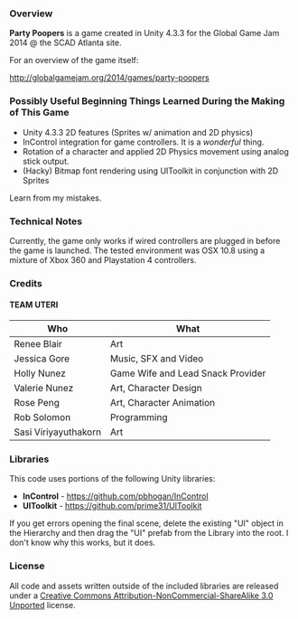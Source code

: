 ### Overview

**Party Poopers** is a game created in Unity 4.3.3 for the Global Game Jam 2014 @ the SCAD Atlanta site.

For an overview of the game itself:

http://globalgamejam.org/2014/games/party-poopers

### Possibly Useful Beginning Things Learned During the Making of This Game

* Unity 4.3.3 2D features (Sprites w/ animation and 2D physics)
* InControl integration for game controllers. It is a *wonderful* thing.
* Rotation of a character and applied 2D Physics movement using analog stick output.
* (Hacky) Bitmap font rendering using UIToolkit in conjunction with 2D Sprites

Learn from my mistakes.

### Technical Notes

Currently, the game only works if wired controllers are plugged in before the game is launched. The tested environment was OSX 10.8 using a mixture of Xbox 360 and Playstation 4 controllers.

### Credits

#### TEAM UTERI

Who  | What
------------- | -------------
Renee Blair | Art
Jessica Gore | Music, SFX and Video
Holly Nunez | Game Wife and Lead Snack Provider
Valerie Nunez | Art, Character Design
Rose Peng  | Art, Character Animation
Rob Solomon  | Programming
Sasi Viriyayuthakorn | Art

### Libraries

This code uses portions of the following Unity libraries:
* **InControl** - https://github.com/pbhogan/InControl
* **UIToolkit** - https://github.com/prime31/UIToolkit

If you get errors opening the final scene, delete the existing "UI" object in the Hierarchy and then drag the "UI" prefab from the Library into the root. I don't know why this works, but it does.

### License

All code and assets written outside of the included libraries are released under a [Creative Commons Attribution-NonCommercial-ShareAlike 3.0 Unported](http://creativecommons.org/licenses/by-nc-sa/3.0/) license.
